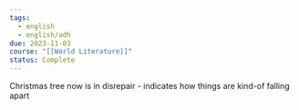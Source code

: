 ```yaml
---
tags:
  - english
  - english/adh
due: 2023-11-03
course: "[[World Literature]]"
status: Complete
---
```

Christmas tree now is in disrepair - indicates how things are kind-of falling apart